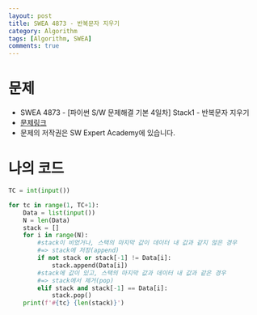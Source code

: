 ```yaml
---
layout: post
title: SWEA 4873 - 반복문자 지우기
category: Algorithm
tags: [Algorithm, SWEA]
comments: true
---
```




# 문제

-  SWEA 4873 - [파이썬 S/W 문제해결 기본 4일차] Stack1 - 반복문자 지우기
-  [문제링크](https://www.swexpertacademy.com/main/learn/course/subjectDetail.do?courseId=AVuPDN86AAXw5UW6&subjectId=AWOVHzyqqe8DFAWg#)
-  문제의 저작권은 SW Expert Academy에 있습니다.



# 나의 코드


```python
TC = int(input())

for tc in range(1, TC+1):
    Data = list(input())
    N = len(Data)
    stack = []
    for i in range(N):
        #stack이 비었거나, 스택의 마지막 값이 데이터 내 값과 같지 않은 경우 
        #=> stack에 저장(append)
        if not stack or stack[-1] != Data[i]:
            stack.append(Data[i])
        #stack에 값이 있고, 스택의 마지막 값과 데이터 내 값과 같은 경우 
        #=> stack에서 제거(pop)
        elif stack and stack[-1] == Data[i]:
            stack.pop()
    print(f'#{tc} {len(stack)}')
```
